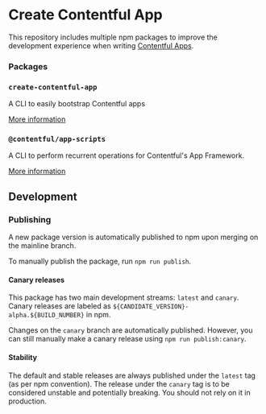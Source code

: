 # Create Contentful App

This repository includes multiple npm packages to improve the development experience when writing [Contentful Apps](https://www.contentful.com/developers/docs/extensibility/app-framework/).

### Packages

### `create-contentful-app`

A CLI to easily bootstrap Contentful apps

[More information](packages/contentful--create-contentful-app/README.md)

### `@contentful/app-scripts`

A CLI to perform recurrent operations for Contentful's App Framework.

[More information](packages/contentful--app-scripts/README.md)

## Development

### Publishing

A new package version is automatically published to npm upon merging on the mainline branch.

To manually publish the package, run `npm run publish`.

#### Canary releases

This package has two main development streams: `latest` and `canary`. Canary releases are labeled as `${CANDIDATE_VERSION}-alpha.${BUILD_NUMBER}` in npm.

Changes on the `canary` branch are automatically published. However, you can still manually make a canary release using `npm run publish:canary`.

#### Stability

The default and stable releases are always published under the `latest` tag (as per npm convention).
The release under the `canary` tag is to be considered unstable and potentially breaking.
You should not rely on it in production.
